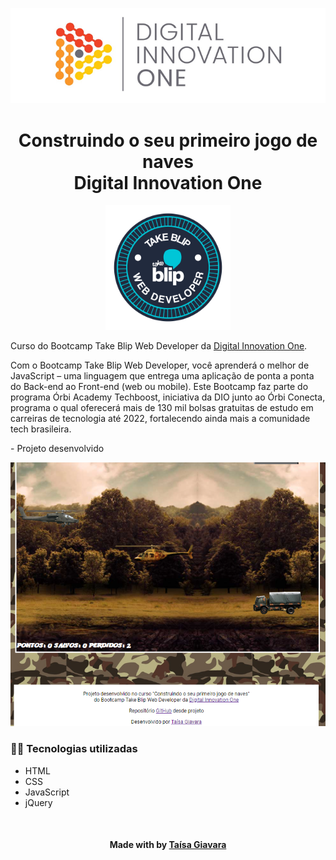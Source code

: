 <!--Banner session-->
<p align="center">
  <img src="./src/assets/readme/banner.png" alt="DIO" title="Digital Innovation One">
</p>

<!--About session-->
<h1 align="center">Construindo o seu primeiro jogo de naves<br>Digital Innovation One</h1>

<p align="center"><img src="./src/assets/readme/take_blip.png" title="Badge" width="200" height="200"></p>

Curso do Bootcamp Take Blip Web Developer da [Digital Innovation One](https://digitalinnovation.one/).

Com o Bootcamp Take Blip Web Developer, você aprenderá o melhor de JavaScript – uma linguagem que entrega uma aplicação de ponta a ponta do Back-end ao Front-end (web ou mobile). Este Bootcamp faz parte do programa Órbi Academy Techboost, iniciativa da DIO junto ao Órbi Conecta, programa o qual oferecerá mais de 130 mil bolsas gratuitas de estudo em carreiras de tecnologia até 2022, fortalecendo ainda mais a comunidade tech brasileira.

<p>- Projeto desenvolvido </p>

<p align="center"><img src="./src/assets/readme/projeto.png" title="Jogo de Naves - DIO"></p>

<h3>👨‍💻 Tecnologias utilizadas</h3>

- HTML
- CSS
- JavaScript
- jQuery

<!--Bottom session-->
<br><h4 align=center>Made with by <a target="_blank" href="" >Taísa Giavara</a></h4>
